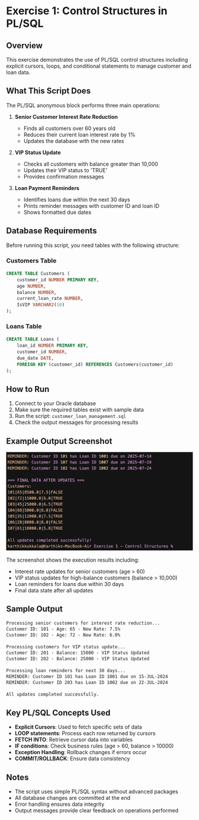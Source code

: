 # Exercise 1: Control Structures in PL/SQL

## Overview
This exercise demonstrates the use of PL/SQL control structures including explicit cursors, loops, and conditional statements to manage customer and loan data.

## What This Script Does

The PL/SQL anonymous block performs three main operations:

1. **Senior Customer Interest Rate Reduction**
   - Finds all customers over 60 years old
   - Reduces their current loan interest rate by 1%
   - Updates the database with the new rates

2. **VIP Status Update**
   - Checks all customers with balance greater than 10,000
   - Updates their VIP status to 'TRUE'
   - Provides confirmation messages

3. **Loan Payment Reminders**
   - Identifies loans due within the next 30 days
   - Prints reminder messages with customer ID and loan ID
   - Shows formatted due dates

## Database Requirements

Before running this script, you need tables with the following structure:

### Customers Table
```sql
CREATE TABLE Customers (
    customer_id NUMBER PRIMARY KEY,
    age NUMBER,
    balance NUMBER,
    current_loan_rate NUMBER,
    IsVIP VARCHAR2(10)
);
```

### Loans Table
```sql
CREATE TABLE Loans (
    loan_id NUMBER PRIMARY KEY,
    customer_id NUMBER,
    due_date DATE,
    FOREIGN KEY (customer_id) REFERENCES Customers(customer_id)
);
```

## How to Run

1. Connect to your Oracle database
2. Make sure the required tables exist with sample data
3. Run the script: `customer_loan_management.sql`
4. Check the output messages for processing results

## Example Output Screenshot

![PL/SQL Control Structures Output](output.png)

The screenshot shows the execution results including:
- Interest rate updates for senior customers (age > 60)
- VIP status updates for high-balance customers (balance > 10,000)
- Loan reminders for loans due within 30 days
- Final data state after all updates

## Sample Output
```
Processing senior customers for interest rate reduction...
Customer ID: 101 - Age: 65 - New Rate: 7.5%
Customer ID: 102 - Age: 72 - New Rate: 6.0%

Processing customers for VIP status update...
Customer ID: 201 - Balance: 15000 - VIP Status Updated
Customer ID: 202 - Balance: 25000 - VIP Status Updated

Processing loan reminders for next 30 days...
REMINDER: Customer ID 101 has Loan ID 1001 due on 15-JUL-2024
REMINDER: Customer ID 203 has Loan ID 1002 due on 22-JUL-2024

All updates completed successfully.
```

## Key PL/SQL Concepts Used

- **Explicit Cursors**: Used to fetch specific sets of data
- **LOOP statements**: Process each row returned by cursors
- **FETCH INTO**: Retrieve cursor data into variables
- **IF conditions**: Check business rules (age > 60, balance > 10000)
- **Exception Handling**: Rollback changes if errors occur
- **COMMIT/ROLLBACK**: Ensure data consistency

## Notes

- The script uses simple PL/SQL syntax without advanced packages
- All database changes are committed at the end
- Error handling ensures data integrity
- Output messages provide clear feedback on operations performed 